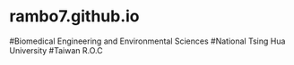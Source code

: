 # rambo7.github.io
#Biomedical Engineering and Environmental Sciences
#National Tsing Hua University
#Taiwan R.O.C
